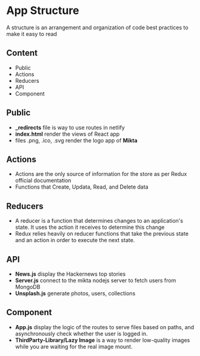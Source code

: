 # App Structure
A structure is an arrangement and organization of code best practices to make it easy to read

## Content
- Public
- Actions
- Reducers
- API
- Component

## Public
- **_redirects** file is way to use routes in netlify
- **index.html** render the views of React app
- files .png, .ico, .svg render the logo app of **Mikta**

## Actions
- Actions are the only source of information for the store as per Redux official documentation
- Functions that Create, Updata, Read, and Delete data

## Reducers
- A reducer is a function that determines changes to an application's state. It uses the action it receives to determine this change
- Redux relies heavily on reducer functions that take the previous state and an action in order to execute the next state.

## API
- **News.js** display the Hackernews top stories
- **Server.js** connect to the mikta nodejs server to fetch users from MongoDB
- **Unsplash.js** generate photos, users, collections

## Component
- **App.js** display the logic of the routes to serve files based on paths, and asynchronously check whether the user is logged in.
- **ThirdParty-Library/Lazy Image** is a way to render low-quality images while you are waiting for the real image mount.
